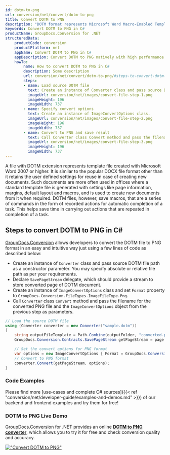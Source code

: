 ```yaml
---
id: dotm-to-png
url: conversion/net/convert/dotm-to-png
title: Convert DOTM to PNG
description: "DOTM format represents Microsoft Word Macro-Enabled Template with .dotm extension. Learn how to convert DOTM to PNG file programmatically in C# language using GroupDocs.Conversion for .NET library."
keywords: Convert DOTM to PNG in C#
productName: GroupDocs.Conversion for .NET
structuredData:
    productCode: conversion
    productPlatform: net
    appName: Convert DOTM to PNG in C#
    appDescription: Convert DOTM to PNG natively with high performance using C# language and server side GroupDocs.Conversion for .NET APIs, without the use of any software like Microsoft or Open Office.
    howTo:
        name: How to convert DOTM to PNG in C# 
        description: Some description
        url: conversion/net/convert/dotm-to-png/#steps-to-convert-dotm-to-png-in-c
        steps:
        - name: Load source DOTM file 
          text: Create an instance of Converter class and pass source DOTM file path as a constructor parameter. You may specify absolute or relative file path as per your requirements. 
          imageUrl: conversion/net/images/convert-file-step-1.png
          imageHeight: 196
          imageWidth: 737
        - name: Specify convert options 
          text: Create an instance of ImageConvertOptions class.
          imageUrl: conversion/net/images/convert-file-step-2.png
          imageHeight: 196
          imageWidth: 737
        - name: Convert to PNG and save result 
          text: Call Converter class Convert method and pass the filename for the converted HTML file and the ImageConvertOptions object from the previous step as parameters.
          imageUrl: conversion/net/images/convert-file-step-3.png
          imageHeight: 196
          imageWidth: 737
---
```


A file with DOTM extension represents template file created with Microsoft Word 2007 or higher. It is similar to the popular DOCX file format other than it retains the user defined settings for reuse in case of creating new documents. Such documents are more often used in offices where a standard template file is generated with settings like page information, margins, default layout and macros, and is used to create new documents from it when required. DOTM files, however, save macros, that are a series of commands in the form of recorded actions for automatic completion of a task. This helps save time in carrying out actions that are repeated in completion of a task.

## Steps to convert DOTM to PNG in C#

[GroupDocs.Conversion](https://products.groupdocs.com/conversion/net) allows developers to convert the DOTM file to PNG format in an easy and intuitive way just using a few lines of code as described below:

* Create an instance of `Converter` class and pass source DOTM file path as a constructor parameter. You may specify absolute or relative file path as per your requirements. 
* Declare `SavePageStream` delegate, which should provide a stream to store converted page of DOTM document.
* Create an instance of `ImageConvertOptions` class and set `Format` property to `GroupDocs.Conversion.FileTypes.ImageFileType.Png`.
* Call `Converter` class `Convert` method and pass the filename for the converted PNG file and the `ImageConvertOptions` object from the previous step as parameters.

```csharp
// Load the source DOTM file
using (Converter converter = new Converter("sample.dotm"))
{
    string outputFileTemplate = Path.Combine(outputFolder, "converted-page-{0}.png");
    GroupDocs.Conversion.Contracts.SavePageStream getPageStream = page => new FileStream(string.Format(outputFileTemplate, page), FileMode.Create);

    // Set the convert options for PNG format
    var options = new ImageConvertOptions { Format = GroupDocs.Conversion.FileTypes.ImageFileType.Png };   
    // Convert to PNG format
    converter.Convert(getPageStream, options);
}
```

### Code Examples

Please find more [use-cases and complete C# sources]({{< ref "conversion/net/developer-guide/examples-and-demos.md" >}}) of our backend and frontend examples and try them for free!

### DOTM to PNG Live Demo

GroupDocs.Conversion for .NET provides an online [**DOTM to PNG converter**](https://products.groupdocs.app/conversion/dotm-to-png), which allows you to try it for free and check conversion quality and accuracy.

[!["Convert DOTM to PNG"](conversion/net/images/convert-to-png/convert-dotm-to-png.png)](https://products.groupdocs.app/conversion/dotm-to-png)